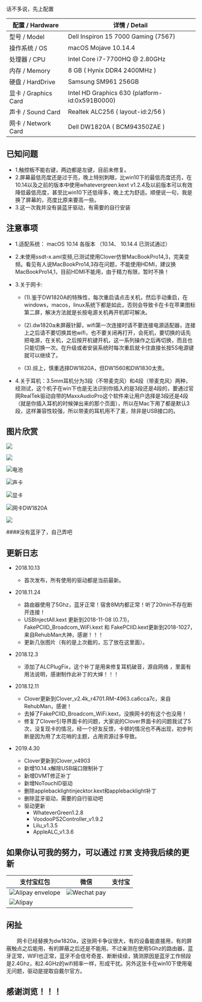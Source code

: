 话不多说，先上配置

| 配置 / Hardware | 详情 / Detail|
| ------ | ------ | 
| 型号 / Model | Dell Inspiron 15 7000 Gaming (7567) |
| 操作系统 / OS | macOS Mojave 10.14.4 |
| 处理器 / CPU | Intel Core i7-7700HQ @ 2.80GHz |
| 内存 / Memory|  8 GB ( Hynix DDR4 2400MHz )|
| 硬盘 / HardDrive| Samsung SM961 256GB|
| 显卡 / Graphics Card| Intel HD Graphics 630 (platform-id:0x591B0000) |
| 声卡 / Sound Card | Realtek ALC256 ( layout-id:2/56 )|
| 网卡 / Network Card | Dell DW1820A ( BCM94350ZAE ) |

## 已知问题

* 1.触控板不能右键，两边都是左键，目前未修复。
* 2.屏幕最低亮度还是过于亮，晚上特别刺眼，比win10下的最低亮度还亮，在10.14以及之前的版本中使用whatevergreen.kext v1.2.4及以前版本可以有效降低最低亮度，甚至比win10下还低得多，晚上尤为舒适。顺便说一句，我是换了屏幕的，亮度比原来要高一些。
* 3.这一次我并没有装蓝牙驱动，有需要的自行安装
## 注意事项
* 1.适配系统： macOS 10.14 各版本 （10.14、 10.14.4 已测试通过）

* 2.未使用ssdt-x.aml变频,已测试使用Clover仿冒MacBookPro14,3，完美变频。看见有人说MacBookPro14,3存在问题，不能使用HDMI，建议换MacBookPro14,1，目前HDMI不能用，由于精力有限，暂时不换！  

* 3.关于网卡:
	* (1).鉴于DW1820A的特殊性，每次重启请点击关机，然后手动重启，在windows，macos，linux系统下都是如此，否则会导致卡在卡在苹果图标第二屏，解决方法就是长按电源关机再开机即可解决。

	* (2).dw1820a未屏蔽针脚，wifi第一次连接时请不要连接电源适配器，连接上之后请不要切换其他wifi，也不要关闭再打开，会死机，要切换的话先把电源，在关机，之后按开机键开机，这一系列操作之后再切换，而且也只能切换一次。在升级或者安装系统时每次重启就卡住直接长按5S电源键就可以继续了。

	* (3).综上，慎重选择DW1820A，但DW1560和DW1830太贵。
* 4.关于耳机：3.5mm耳机分为3段（不带麦克风）和4段（带麦克风）两种，经测试，这个机子在win下也是无法识别你插入的是3段还是4段的，要通过官网RealTek驱动自带的MaxxAudioPro这个软件来让用户选择是3段还是4段（就是你插入耳机的时候弹出来的那个页面），所以在Mac下用了都是默认3段，这样兼容性较强，所以带麦的耳机用不了麦，除非是USB接口的。

## 图片欣赏
![](https://upload-images.jianshu.io/upload_images/16811449-fdf0ed11b1f0ab98.png?imageMogr2/auto-orient/strip%7CimageView2/2/w/1240)

![](https://upload-images.jianshu.io/upload_images/16811449-0e02c0d48109d649.png?imageMogr2/auto-orient/strip%7CimageView2/2/w/1240)


![电池](https://upload-images.jianshu.io/upload_images/16811449-ee57efab642c5cfa.png?imageMogr2/auto-orient/strip%7CimageView2/2/w/1240)

![声卡](https://upload-images.jianshu.io/upload_images/16811449-aca97b641bd46047.png?imageMogr2/auto-orient/strip%7CimageView2/2/w/1240)

![显卡](https://upload-images.jianshu.io/upload_images/16811449-54fa2b645f3ffa2c.png?imageMogr2/auto-orient/strip%7CimageView2/2/w/1240)

![网卡DW1820A](https://upload-images.jianshu.io/upload_images/16811449-b960cf9f73eff781.png?imageMogr2/auto-orient/strip%7CimageView2/2/w/1240)

![](https://upload-images.jianshu.io/upload_images/16811449-aec25a87ce5ca74c.png?imageMogr2/auto-orient/strip%7CimageView2/2/w/1240)
 
####没有蓝牙了，自己弄吧




## 更新日志

* 2018.10.13
	* 首次发布，所有使用的驱动都是当前最新。
* 2018.11.24
	* 路由器使用了5Ghz，蓝牙正常！宿舍8M内都正常！听了20min不存在断开连接！
	* USBInjectAll.kext 更新到2018-11-08 (0.7.1)，FakePCIID_Broadcom_WiFi.kext 和 FakePCIID.kext更新到2018-1027，来自RehubMan大神，感谢！！！
	* 更新几张图片（有的是上次截的，忘了放在这里面）。
* 2018.12.3
	* 添加了ALCPlugFix，这个补丁是用来修复耳机破音，源自网络 ，里面有用法说明，感谢制作此补丁的大婶！！！
* 2018.12.11
	* Clover更新到Clover_v2.4k_r4701.RM-4963.ca6cca7c，来自RehubMan，感谢！
	* 去掉了FakePCIID_Broadcom_WiFi.kext，没换网卡的有这个也没用！
	* 修复了Clover引导界面卡的问题，大家说的Clover界面卡的问题我试了5次，没复现卡的情况，经一个好友反馈，卡顿的情况也不再出现，初步判断是因为用了太花哨的主题，占用资源过多导致。
	
* 2019.4.30	
	* Clover更新到Clover_v4903	
	* 新增10.14.x解除USB端口限制补丁
	* 新增DVMT修正补丁
	* 新增NoTouchID驱动
	* 删除applebacklightinjecktor.kext和applebacklight补丁
	* 删除蓝牙驱动，需要的自行驱动吧
	* 驱动更新
		* WhateverGreen1.2.8
		* VoodooPS2Controller_v1.9.2
		* Lilu_v1.3.5
		* AppleALC_v1.3.6


## 如果你认可我的努力，可以通过 `打赏` 支持我后续的更新
 


|支付宝红包|微信 |支付宝|
| --- | --- | --- |
|![Alipay envelope](https://upload-images.jianshu.io/upload_images/16811449-4176ea54843483f4.png?imageMogr2/auto-orient/strip%7CimageView2/2/w/1240)|![Wechat pay](https://upload-images.jianshu.io/upload_images/16811449-3f1be37277bad3c0.png?imageMogr2/auto-orient/strip%7CimageView2/2/w/1240)
|![Alipay](https://upload-images.jianshu.io/upload_images/16811449-7a881429acebdf7d.png?imageMogr2/auto-orient/strip%7CimageView2/2/w/1240)|

## 闲扯


&emsp;&emsp;网卡已经替换为dw1820a，这张网卡争议很大，有的设备能直接用，有的屏蔽触点之后能用，有的屏蔽之后还是不能用。不过亲测在使用5Ghz的路由器，蓝牙正常，WIFI也正常，蓝牙不会信号奇差、断断续续，猜测原因是蓝牙工作频段是2.4Ghz，和2.4GHz的wifi频率一样，形成干扰。另外这张卡在win10下使用毫无问题，驱动是提取自戴尔官方。
&emsp;&emsp;

## 感谢浏览！！！
